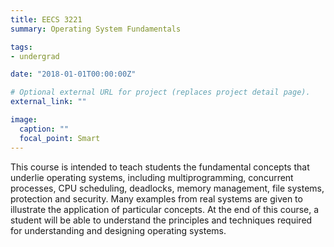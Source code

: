 ```yaml
---
title: EECS 3221
summary: Operating System Fundamentals

tags:
- undergrad

date: "2018-01-01T00:00:00Z"

# Optional external URL for project (replaces project detail page).
external_link: ""

image:
  caption: ""
  focal_point: Smart
---
```

This course is intended to teach students the fundamental concepts that underlie operating systems, including 
multiprogramming, concurrent processes, CPU scheduling, deadlocks, memory management, file systems, protection and 
security. Many examples from real systems are given to illustrate the application of particular concepts. At the end of 
this course, a student will be able to understand the principles and techniques required for understanding and designing 
operating systems.
